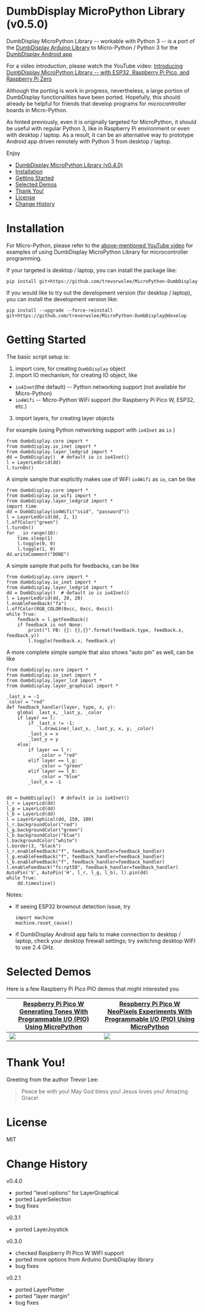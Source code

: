 # DumbDisplay MicroPython Library (v0.5.0)

DumbDisplay MicroPython Library -- workable with Python 3 -- is a port of the [DumbDisplay Arduino Library](https://github.com/trevorwslee/Arduino-DumbDisplay)
to Micro-Python / Python 3 for the [DumbDisplay Android app](https://play.google.com/store/apps/details?id=nobody.trevorlee.dumbdisplay)

For a video introduction, please watch the YouTube video: [Introducing DumbDisplay MicroPython Library -- 
with ESP32, Raspberry Pi Pico, and Raspberry Pi Zero](https://www.youtube.com/watch?v=KVU26FyXs5M)

Although the porting is work in progress, nevertheless, a large portion of DumbDisplay functionalities have been ported.
Hopefully, this should already be helpful for friends that develop programs for microcontroller boards in Micro-Python.

As hinted previously, even it is originally targeted for MicroPython, it should be useful with regular Python 3, like in Raspberry Pi environment
or even with desktop / laptop.
As a result, it can be an alternative way to prototype Android app driven remotely with Python 3 from desktop / laptop.


Enjoy

- [DumbDisplay MicroPython Library (v0.4.0)](#dumbdisplay-micropython-library-v040)
- [Installation](#installation)
- [Getting Started](#getting-started)
- [Selected Demos](#selected-demos)
- [Thank You!](#thank-you)
- [License](#license)
- [Change History](#change-history)


# Installation

For Micro-Python, please refer to the [above-mentioned YouTube video](https://www.youtube.com/watch?v=KVU26FyXs5M)
for examples of using DumbDisplay MicroPython Library for microcontroller programming.

If your targeted is desktop / laptop, you can install the package like:
```
pip install git+https://github.com/trevorwslee/MicroPython-DumbDisplay
```

If you would like to try out the development version (for desktop / laptop), you can install the development version like:
```
pip install --upgrade --force-reinstall git+https://github.com/trevorwslee/MicroPython-DumbDisplay@develop
```


# Getting Started

The basic script setup is:
1. import core, for creating `DumbDisplay` object
2. import IO mechanism, for creating IO object, like
  - `io4Inet`(the default) -- Python networking support (not available for Micro-Python)
  - `io4Wifi` -- Micro-Python WiFi support (for Raspberry Pi Pico W, ESP32, etc.)
3. import layers, for creating layer objects

For example (using Python networking support with `io4Inet` as `io` )
```
from dumbdisplay.core import *
from dumbdisplay.io_inet import *
from dumbdisplay.layer_ledgrid import *
dd = DumbDisplay()  # default io is io4Inet()
l = LayerLedGrid(dd)
l.turnOn()
```


A simple sample that explicitly makes use of WiFi `io4Wifi` as `io`, can be like
```
from dumbdisplay.core import *
from dumbdisplay.io_wifi import *
from dumbdisplay.layer_ledgrid import *
import time
dd = DumbDisplay(io4Wifi("ssid", "password"))
l = LayerLedGrid(dd, 2, 1)
l.offColor("green")
l.turnOn()
for _ in range(10):
    time.sleep(1)
    l.toggle(0, 0)
    l.toggle(1, 0)
dd.writeComment("DONE")    
```


A simple sample that polls for feedbacks, can be like
```
from dumbdisplay.core import *
from dumbdisplay.io_inet import *
from dumbdisplay.layer_ledgrid import *
dd = DumbDisplay()  # default io is io4Inet()
l = LayerLedGrid(dd, 20, 20)
l.enableFeedback("fa")
l.offColor(RGB_COLOR(0xcc, 0xcc, 0xcc))
while True:
    feedback = l.getFeedback()
    if feedback is not None:
        print("l FB: {}: {},{}".format(feedback.type, feedback.x, feedback.y))
        l.toggle(feedback.x, feedback.y)
```

A more complete simple sample that also shows "auto pin" as well, can be like
```
from dumbdisplay.core import *
from dumbdisplay.io_inet import *
from dumbdisplay.layer_lcd import *
from dumbdisplay.layer_graphical import *

_last_x = -1
_color = "red"
def feedback_handler(layer, type, x, y):
    global _last_x, _last_y, _color
    if layer == l:
        if _last_x != -1:
            l.drawLine(_last_x, _last_y, x, y, _color)
        _last_x = x
        _last_y = y
    else:    
        if layer == l_r:
            _color = "red"
        elif layer == l_g:
            _color = "green"
        elif layer == l_b:
            _color = "blue"            
        _last_x = -1   


dd = DumbDisplay()  # default io is io4Inet()
l_r = LayerLcd(dd)
l_g = LayerLcd(dd)
l_b = LayerLcd(dd)
l = LayerGraphical(dd, 150, 100)
l_r.backgroundColor("red")
l_g.backgroundColor("green")
l_b.backgroundColor("blue")
l.backgroundColor("white")
l.border(3, "black")
l_r.enableFeedback("f", feedback_handler=feedback_handler)
l_g.enableFeedback("f", feedback_handler=feedback_handler)
l_b.enableFeedback("f", feedback_handler=feedback_handler)
l.enableFeedback("fs:rpt50", feedback_handler=feedback_handler)
AutoPin('V', AutoPin('H', l_r, l_g, l_b), l).pin(dd)
while True:
    dd.timeslice()
```

Notes:
* If seeing ESP32 brownout detection issue, try 
    ```
    import machine
    machine.reset_cause()
    ```
* If DumbDisplay Android app fails to make connection to desktop / laptop, check your desktop firewall settings; try switching desktop WIFI to use 2.4 GHz.


# Selected Demos

Here is a few Raspberry Pi Pico PIO demos that might interested you

|[Respberry Pi Pico W Generating Tones With Programmable I/O (PIO) Using MicroPython](https://www.instructables.com/Respberry-Pi-Pico-W-Generating-Tones-With-Programm/)|[Respberry Pi Pico W NeoPixels Experiments With Programmable I/O (PIO) Using MicroPython](https://www.instructables.com/Respberry-Pi-Pico-W-NeoPixels-Experiments-With-Pro/)|
|--|--|
|![](screenshots/u_melody_dd.jpg)|![](screenshots/u_neopixeldd_dd.jpg)|



# Thank You!

Greeting from the author Trevor Lee:

> Peace be with you!
> May God bless you!
> Jesus loves you!
> Amazing Grace!


# License

MIT


# Change History

v0.4.0
- ported "level options" for LayerGraphical 
- ported LayerSelection
- bug fixes

v0.3.1
- ported LayerJoystick

v0.3.0
- checked Raspberry Pi Pico W WIFI support
- ported more options from Arduino DumbDisplay library
- bug fixes

v0.2.1
- ported LayerPlotter
- ported "layer margin"
- bug fixes


